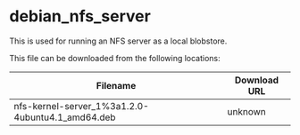 debian_nfs_server
============
This is used for running an NFS server as a local blobstore.

This file can be downloaded from the following locations:

| Filename | Download URL |
| -------- | ------------ |
| nfs-kernel-server_1%3a1.2.0-4ubuntu4.1_amd64.deb | unknown |
